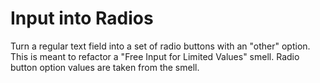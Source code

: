# Input into Radios
Turn a regular text field into a set of radio buttons with an "other" option.
This is meant to refactor a "Free Input for Limited Values" smell.
Radio button option values are taken from the smell.